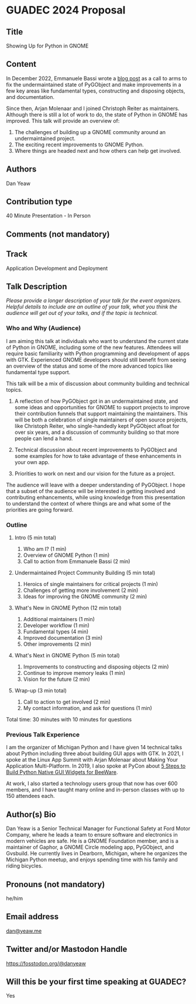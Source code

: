 # GUADEC 2024 Proposal

## Title
Showing Up for Python in GNOME

## Content
In December 2022, Emmanuele Bassi wrote a [blog post](https://www.bassi.io/articles/2022/12/02/on-pygobject/) as a call
to arms to fix the undermaintained state of PyGObject and make improvements in a few key areas like fundamental types,
constructing and disposing objects, and documentation.

Since then, Arjan Molenaar and I joined Christoph Reiter as maintainers. Although there is still a lot of work to do,
the state of Python in GNOME has improved. This talk will provide an overview of:

1. The challenges of building up a GNOME community around an undermaintained project.
1. The exciting recent improvements to GNOME Python.
1. Where things are headed next and how others can help get involved.

## Authors

Dan Yeaw

## Contribution type

40 Minute Presentation - In Person

## Comments (not mandatory)

## Track

Application Development and Deployment

## Talk Description

_Please provide a longer description of your talk for the event organizers. Helpful details to include are an outline of
your talk, what you think the audience will get out of your talks, and if the topic is technical._

### Who and Why (Audience)

I am aiming this talk at individuals who want to understand the current state of Python in GNOME, including some of the
new features. Attendees will require basic familiarity with Python programming and development of apps with GTK.
Experienced GNOME developers should still benefit from seeing an overview of the status and some of the more advanced
topics like fundamental type support.

This talk will be a mix of discussion about community building and technical topics.

1. A reflection of how PyGObject got in an undermaintained state, and some ideas and opportunities for GNOME to support
   projects to improve their contribution funnels that support maintaining the maintainers. This will be both a celebration
   of single maintainers of open source projects, like Christoph Reiter, who single-handedly kept PyGObject afloat for over
   six years, and a discussion of community building so that more people can lend a hand.
   
1. Technical discussion about recent improvements to PyGObject and some examples for how to take advantage of these
   enhancements in your own app.
 
1. Priorities to work on next and our vision for the future as a project.

The audience will leave with a deeper understanding of PyGObject. I hope that a subset of the audience will be
interested in getting involved and contributing enhancements, while using knowledge from this presentation to understand
the context of where things are and what some of the priorities are going forward.

### Outline
1. Intro (5 min total)
   1. Who am I? (1 min)
   2. Overview of GNOME Python (1 min)
   3. Call to action from Emmanuele Bassi (2 min)

2. Undermaintained Project Community Building (5 min total)
   1. Heroics of single maintainers for critical projects (1 min)
   2. Challenges of getting more involvement (2 min)
   3. Ideas for improving the GNOME community (2 min)
3. What's New in GNOME Python (12 min total)
   1. Additional maintainers (1 min)
   2. Developer workflow (1 min)
   3. Fundamental types (4 min)
   4. Improved documentation (3 min)
   5. Other improvements (2 min)
4. What's Next in GNOME Python (5 min total)
   1. Improvements to constructing and disposing objects (2 min)
   2. Continue to improve memory leaks (1 min)
   3. Vision for the future (2 min)
5. Wrap-up (3 min total)
   1. Call to action to get involved (2 min)
   2. My contact information, and ask for questions (1 min)

Total time: 30 minutes with 10 minutes for questions

### Previous Talk Experience 

I am the organizer of Michigan Python and I have given 14 technical talks about Python including three about building
GUI apps with GTK. In 2021, I spoke at the Linux App Summit with Arjan Molenaar about Making Your Application
Multi-Platform. In 2019,  I also spoke at PyCon about [5 Steps to Build Python Native GUI Widgets for
BeeWare](https://www.youtube.com/watch?v=sWt_sEZUiY8).

At work, I also started a technology users group that now has over 600 members, and I have taught many online and
in-person classes with up to 150 attendees each.

## Author(s) Bio

Dan Yeaw is a Senior Technical Manager for Functional Safety at Ford Motor Company, where he leads a team to ensure
software and electronics in modern vehicles are safe. He is a GNOME Foundation member, and is a maintainer of Gaphor,
a GNOME Circle modeling app, PyGObject, and Gvsbuild. He currently lives in Dearborn, Michigan, where he organizes the
Michigan Python meetup, and enjoys spending time with his family and riding bicycles.

## Pronouns (not mandatory)

he/him

## Email address

dan@yeaw.me

## Twitter and/or Mastodon Handle

https://fosstodon.org/@danyeaw

## Will this be your first time speaking at GUADEC?

Yes
